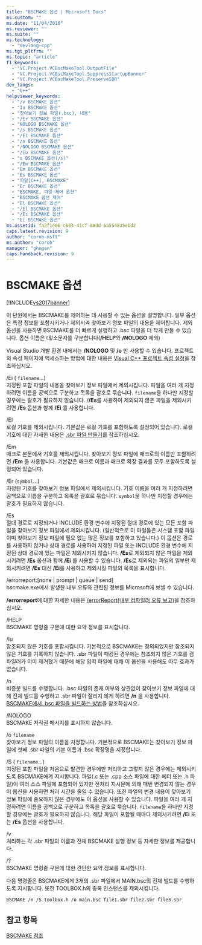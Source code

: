 ```yaml
---
title: "BSCMAKE 옵션 | Microsoft Docs"
ms.custom: ""
ms.date: "11/04/2016"
ms.reviewer: ""
ms.suite: ""
ms.technology: 
  - "devlang-cpp"
ms.tgt_pltfrm: ""
ms.topic: "article"
f1_keywords: 
  - "VC.Project.VCBscMakeTool.OutputFile"
  - "VC.Project.VCBscMakeTool.SuppressStartupBanner"
  - "VC.Project.VCBscMakeTool.PreserveSBR"
dev_langs: 
  - "C++"
helpviewer_keywords: 
  - "/v BSCMAKE 옵션"
  - "Iu BSCMAKE 옵션"
  - "찾아보기 정보 파일(.bsc), 내용"
  - "/Er BSCMAKE 옵션"
  - "NOLOGO BSCMAKE 옵션"
  - "/s BSCMAKE 옵션"
  - "/Ei BSCMAKE 옵션"
  - "/o BSCMAKE 옵션"
  - "/NOLOGO BSCMAKE 옵션"
  - "/Iu BSCMAKE 옵션"
  - "s BSCMAKE 옵션(/s)"
  - "/Em BSCMAKE 옵션"
  - "Em BSCMAKE 옵션"
  - "Es BSCMAKE 옵션"
  - "파일[C++], BSCMAKE"
  - "Er BSCMAKE 옵션"
  - "BSCMAKE, 파일 제어 옵션"
  - "BSCMAKE 옵션 제어"
  - "El BSCMAKE 옵션"
  - "/El BSCMAKE 옵션"
  - "/Es BSCMAKE 옵션"
  - "Ei BSCMAKE 옵션"
ms.assetid: fa2f1e06-c684-41cf-80dd-6a554835ebd2
caps.latest.revision: 9
author: "corob-msft"
ms.author: "corob"
manager: "ghogen"
caps.handback.revision: 9
---
```

# BSCMAKE 옵션
[!INCLUDE[vs2017banner](../../assembler/inline/includes/vs2017banner.md)]

이 단원에서는 BSCMAKE를 제어하는 데 사용할 수 있는 옵션을 설명합니다.  일부 옵션은 특정 정보를 포함시키거나 제외시켜 찾아보기 정보 파일의 내용을 제어합니다.  제외 옵션을 사용하면 BSCMAKE를 더 빠르게 실행하고 .bsc 파일을 더 작게 만들 수 있습니다.  옵션 이름은 대\/소문자를 구분합니다\(**\/HELP**와 **\/NOLOGO** 제외\)  
  
 Visual Studio 개발 환경 내에서는 **\/NOLOGO** 및 **\/o** 만 사용할 수 있습니다.  프로젝트의 속성 페이지에 액세스하는 방법에 대한 내용은 [Visual C\+\+ 프로젝트 속성 설정](../../ide/working-with-project-properties.md)을 참조하십시오.  
  
 \/Ei \( `filename`...\)  
 지정된 포함 파일의 내용을 찾아보기 정보 파일에서 제외시킵니다.  파일을 여러 개 지정하려면 이름을 공백으로 구분하고 목록을 괄호로 묶습니다.  `filename`을 하나만 지정할 경우에는 괄호가 필요하지 않습니다.  \/**\/Es**를 사용하여 제외되지 않은 파일을 제외시키려면 **\/Es** 옵션과 함께 **\/Ei** 를 사용합니다.  
  
 \/El  
 로컬 기호를 제외시킵니다.  기본값은 로컬 기호를 포함하도록 설정되어 있습니다.  로컬 기호에 대한 자세한 내용은 [.sbr 파일 만들기](../../build/reference/creating-an-dot-sbr-file.md)를 참조하십시오.  
  
 \/Em  
 매크로 본문에서 기호를 제외시킵니다.  찾아보기 정보 파일에 매크로의 이름만 포함하려면 **\/Em** 을 사용합니다.  기본값은 매크로 이름과 매크로 확장 결과를 모두 포함하도록 설정되어 있습니다.  
  
 \/Er \(`symbol`...\)  
 지정된 기호를 찾아보기 정보 파일에서 제외시킵니다.  기호 이름을 여러 개 지정하려면 공백으로 이름을 구분하고 목록을 괄호로 묶습니다.  `symbol`을 하나만 지정할 경우에는 괄호가 필요하지 않습니다.  
  
 \/Es  
 절대 경로로 지정되거나 INCLUDE 환경 변수에 지정된 절대 경로에 있는 모든 포함 파일을 찾아보기 정보 파일에서 제외시킵니다. \(일반적으로 이 파일들은 시스템 포함 파일이며 찾아보기 정보 파일에 필요 없는 많은 정보를 포함하고 있습니다.\) 이 옵션은 경로를 사용하지 않거나 상대 경로를 사용하여 지정된 파일 또는 INCLUDE 환경 변수에 지정된 상대 경로에 있는 파일은 제외시키지 않습니다.  **\/Es**로 제외되지 않은 파일을 제외시키려면 **\/Es** 옵션과 함께 **\/Ei** 를 사용할 수 있습니다.  **\/Es**로 제외되는 파일의 일부만 제외시키려면 **\/Es** 대신 **\/Ei**를 사용하고 제외시킬 파일의 목록을 표시합니다.  
  
 \/errorreport:\[none &#124; prompt &#124; queue &#124; send\]  
 bscmake.exe에서 발생한 내부 오류와 관련된 정보를 Microsoft에 보낼 수 있습니다.  
  
 **\/errorreport**에 대한 자세한 내용은 [\/errorReport\(내부 컴파일러 오류 보고\)](../../build/reference/errorreport-report-internal-compiler-errors.md)을 참조하십시오.  
  
 \/HELP  
 BSCMAKE 명령줄 구문에 대한 요약 정보를 표시합니다.  
  
 \/Iu  
 참조되지 않은 기호를 포함시킵니다.  기본적으로 BSCMAKE는 정의되었지만 참조되지 않은 기호를 기록하지 않습니다.  .sbr 파일이 패킹된 경우에는 참조되지 않은 기호를 컴파일러가 이미 제거했기 때문에 해당 입력 파일에 대해 이 옵션을 사용해도 아무 효과가 없습니다.  
  
 \/n  
 비증분 빌드를 수행합니다.  .bsc 파일의 존재 여부와 상관없이 찾아보기 정보 파일에 대해 전체 빌드를 수행하고 .sbr 파일이 잘리지 않게 하려면 **\/n** 을 사용합니다.  [BSCMAKE에서 .bsc 파일을 빌드하는 방법](../../build/reference/how-bscmake-builds-a-dot-bsc-file.md)을 참조하십시오.  
  
 \/NOLOGO  
 BSCMAKE 저작권 메시지를 표시하지 않습니다.  
  
 \/o `filename`  
 찾아보기 정보 파일의 이름을 지정합니다.  기본적으로 BSCMAKE는 찾아보기 정보 파일에 첫째 .sbr 파일의 기본 이름과 .bsc 확장명을 지정합니다.  
  
 \/S \( `filename`...\)  
 지정된 포함 파일을 처음으로 발견한 경우에만 처리하고 그렇지 않은 경우에는 제외시키도록 BSCMAKE에게 지시합니다.  파일\(.c 또는 .cpp 소스 파일에 대한 헤더 또는 .h 파일\)이 여러 소스 파일에 포함되어 있지만 전처리 지시문에 의해 매번 변경되지 않는 경우 이 옵션을 사용하면 처리 시간을 줄일 수 있습니다.  또한 파일의 변경 내용이 찾아보기 정보 파일에 중요하지 않은 경우에도 이 옵션을 사용할 수 있습니다.  파일을 여러 개 지정하려면 이름을 공백으로 구분하고 목록을 괄호로 묶습니다.  `filename`을 하나만 지정할 경우에는 괄호가 필요하지 않습니다.  해당 파일이 포함될 때마다 제외시키려면 **\/Ei** 또는 **\/Es** 옵션을 사용합니다.  
  
 \/v  
 처리하는 각 .sbr 파일의 이름과 전체 BSCMAKE 실행 정보 등 자세한 정보를 제공합니다.  
  
 \/?  
 BSCMAKE 명령줄 구문에 대한 간단한 요약 정보를 표시합니다.  
  
 다음 명령줄은 BSCMAKE에게 3개의 .sbr 파일에서 MAIN.bsc의 전체 빌드를 수행하도록 지시합니다.  또한 TOOLBOX.h의 중복 인스턴스를 제외시킵니다.  
  
```  
BSCMAKE /n /S toolbox.h /o main.bsc file1.sbr file2.sbr file3.sbr  
```  
  
## 참고 항목  
 [BSCMAKE 참조](../../build/reference/bscmake-reference.md)